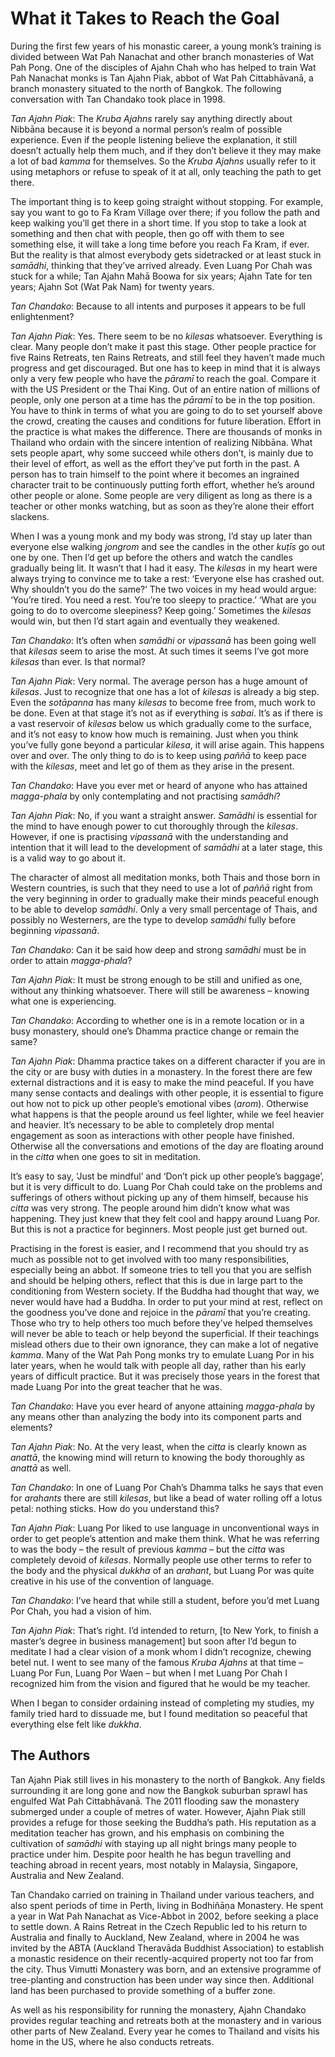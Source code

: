 What it Takes to Reach the Goal
===============================

During the first few years of his monastic career, a young monk’s
training is divided between Wat Pah Nanachat and other branch
monasteries of Wat Pah Pong. One of the disciples of Ajahn Chah who has
helped to train Wat Pah Nanachat monks is Tan Ajahn Piak, abbot of Wat
Pah Cittabhāvanā, a branch monastery situated to the north of Bangkok.
The following conversation with Tan Chandako took place in 1998.

*Tan Ajahn Piak*: The *Kruba Ajahns* rarely say anything directly about
Nibbāna because it is beyond a normal person’s realm of possible
experience. Even if the people listening believe the explanation, it
still doesn’t actually help them much, and if they don’t believe it they
may make a lot of bad *kamma* for themselves. So the *Kruba Ajahns*
usually refer to it using metaphors or refuse to speak of it at all,
only teaching the path to get there.

The important thing is to keep going straight without stopping. For
example, say you want to go to Fa Kram Village over there; if you follow
the path and keep walking you’ll get there in a short time. If you stop
to take a look at something and then chat with people, then go off with
them to see something else, it will take a long time before you reach Fa
Kram, if ever. But the reality is that almost everybody gets sidetracked
or at least stuck in *samādhi*, thinking that they’ve arrived already.
Even Luang Por Chah was stuck for a while; Tan Ajahn Mahā Boowa for six
years; Ajahn Tate for ten years; Ajahn Sot (Wat Pak Nam) for twenty
years.

*Tan Chandako*: Because to all intents and purposes it appears to be
full enlightenment?

*Tan Ajahn Piak*: Yes. There seem to be no *kilesas* whatsoever.
Everything is clear. Many people don’t make it past this stage. Other
people practice for five Rains Retreats, ten Rains Retreats, and still
feel they haven’t made much progress and get discouraged. But one has to
keep in mind that it is always only a very few people who have the
*pāramī* to reach the goal. Compare it with the US President or the Thai
King. Out of an entire nation of millions of people, only one person at
a time has the *pāramī* to be in the top position. You have to think in
terms of what you are going to do to set yourself above the crowd,
creating the causes and conditions for future liberation. Effort in the
practice is what makes the difference. There are thousands of monks in
Thailand who ordain with the sincere intention of realizing Nibbāna.
What sets people apart, why some succeed while others don’t, is mainly
due to their level of effort, as well as the effort they’ve put forth in
the past. A person has to train himself to the point where it becomes an
ingrained character trait to be continuously putting forth effort,
whether he’s around other people or alone. Some people are very diligent
as long as there is a teacher or other monks watching, but as soon as
they’re alone their effort slackens.

When I was a young monk and my body was strong, I’d stay up later than
everyone else walking *jongrom* and see the candles in the other *kuṭīs*
go out one by one. Then I’d get up before the others and watch the
candles gradually being lit. It wasn’t that I had it easy. The *kilesas*
in my heart were always trying to convince me to take a rest: ‘Everyone
else has crashed out. Why shouldn’t you do the same?’ The two voices in
my head would argue: ‘You’re tired. You need a rest. You’re too sleepy
to practice.’ ‘What are you going to do to overcome sleepiness? Keep
going.’ Sometimes the *kilesas* would win, but then I’d start again and
eventually they weakened.

*Tan Chandako*: It’s often when *samādhi* or *vipassanā* has been going
well that *kilesas* seem to arise the most. At such times it seems I’ve
got more *kilesas* than ever. Is that normal?

*Tan Ajahn Piak*: Very normal. The average person has a huge amount of
*kilesas*. Just to recognize that one has a lot of *kilesas* is already
a big step. Even the *sotāpanna* has many *kilesas* to become free from,
much work to be done. Even at that stage it’s not as if everything is
*sabai*. It’s as if there is a vast reservoir of *kilesas* below us
which gradually come to the surface, and it’s not easy to know how much
is remaining. Just when you think you’ve fully gone beyond a particular
*kilesa*, it will arise again. This happens over and over. The only
thing to do is to keep using *paññā* to keep pace with the *kilesas*,
meet and let go of them as they arise in the present.

*Tan Chandako*: Have you ever met or heard of anyone who has attained
*magga-phala* by only contemplating and not practising *samādhi*?

*Tan Ajahn Piak*: No, if you want a straight answer. *Samādhi* is
essential for the mind to have enough power to cut thoroughly through
the *kilesas*. However, if one is practising *vipassanā* with the
understanding and intention that it will lead to the development of
*samādhi* at a later stage, this is a valid way to go about it.

The character of almost all meditation monks, both Thais and those born
in Western countries, is such that they need to use a lot of *paññā*
right from the very beginning in order to gradually make their minds
peaceful enough to be able to develop *samādhi*. Only a very small
percentage of Thais, and possibly no Westerners, are the type to develop
*samādhi* fully before beginning *vipassanā*.

*Tan Chandako*: Can it be said how deep and strong *samādhi* must be in
order to attain *magga-phala*?

*Tan Ajahn Piak*: It must be strong enough to be still and unified as
one, without any thinking whatsoever. There will still be awareness –
knowing what one is experiencing.

*Tan Chandako*: According to whether one is in a remote location or in a
busy monastery, should one’s Dhamma practice change or remain the same?

*Tan Ajahn Piak*: Dhamma practice takes on a different character if you
are in the city or are busy with duties in a monastery. In the forest
there are few external distractions and it is easy to make the mind
peaceful. If you have many sense contacts and dealings with other
people, it is essential to figure out how not to pick up other people’s
emotional vibes (*arom*). Otherwise what happens is that the people
around us feel lighter, while we feel heavier and heavier. It’s
necessary to be able to completely drop mental engagement as soon as
interactions with other people have finished. Otherwise all the
conversations and emotions of the day are floating around in the *citta*
when one goes to sit in meditation.

It’s easy to say, ‘Just be mindful’ and ‘Don’t pick up other people’s
baggage’, but it is very difficult to do. Luang Por Chah could take on
the problems and sufferings of others without picking up any of them
himself, because his *citta* was very strong. The people around him
didn’t know what was happening. They just knew that they felt cool and
happy around Luang Por. But this is not a practice for beginners. Most
people just get burned out.

Practising in the forest is easier, and I recommend that you should try
as much as possible not to get involved with too many responsibilities,
especially being an abbot. If someone tries to tell you that you are
selfish and should be helping others, reflect that this is due in large
part to the conditioning from Western society. If the Buddha had thought
that way, we never would have had a Buddha. In order to put your mind at
rest, reflect on the goodness you’ve done and rejoice in the *pāramī*
that you’re creating. Those who try to help others too much before
they’ve helped themselves will never be able to teach or help beyond the
superficial. If their teachings mislead others due to their own
ignorance, they can make a lot of negative *kamma*. Many of the Wat Pah
Pong monks try to emulate Luang Por in his later years, when he would
talk with people all day, rather than his early years of difficult
practice. But it was precisely those years in the forest that made Luang
Por into the great teacher that he was.

*Tan Chandako*: Have you ever heard of anyone attaining *magga-phala* by
any means other than analyzing the body into its component parts and
elements?

*Tan Ajahn Piak*: No. At the very least, when the *citta* is clearly
known as *anattā*, the knowing mind will return to knowing the body
thoroughly as *anattā* as well.

*Tan Chandako*: In one of Luang Por Chah’s Dhamma talks he says that
even for *arahants* there are still *kilesas*, but like a bead of water
rolling off a lotus petal: nothing sticks. How do you understand this?

*Tan Ajahn Piak*: Luang Por liked to use language in unconventional ways
in order to get people’s attention and make them think. What he was
referring to was the body – the result of previous *kamma* – but the
*citta* was completely devoid of *kilesas*. Normally people use other
terms to refer to the body and the physical *dukkha* of an *arahant*,
but Luang Por was quite creative in his use of the convention of
language.

*Tan Chandako*: I’ve heard that while still a student, before you’d met
Luang Por Chah, you had a vision of him.

*Tan Ajahn Piak*: That’s right. I’d intended to return, [to New York, to
finish a master’s degree in business management] but soon after I’d
begun to meditate I had a clear vision of a monk whom I didn’t
recognize, chewing betel nut. I went to see many of the famous *Kruba
Ajahns* at that time – Luang Por Fun, Luang Por Waen – but when I met
Luang Por Chah I recognized him from the vision and figured that he
would be my teacher.

When I began to consider ordaining instead of completing my studies, my
family tried hard to dissuade me, but I found meditation so peaceful
that everything else felt like *dukkha*.

The Authors
-----------

Tan Ajahn Piak still lives in his monastery to the north of Bangkok. Any
fields surrounding it are long gone and now the Bangkok suburban sprawl
has engulfed Wat Pah Cittabhāvanā. The 2011 flooding saw the monastery
submerged under a couple of metres of water. However, Ajahn Piak still
provides a refuge for those seeking the Buddha’s path. His reputation as
a meditation teacher has grown, and his emphasis on combining the
cultivation of *samādhi* with staying up all night brings many people to
practice under him. Despite poor health he has begun travelling and
teaching abroad in recent years, most notably in Malaysia, Singapore,
Australia and New Zealand.

Tan Chandako carried on training in Thailand under various teachers, and
also spent periods of time in Perth, living in Bodhiñāṇa Monastery. He
spent a year in Wat Pah Nanachat as Vice-Abbot in 2002, before seeking a
place to settle down. A Rains Retreat in the Czech Republic led to his
return to Australia and finally to Auckland, New Zealand, where in 2004
he was invited by the ABTA (Auckland Theravāda Buddhist Association) to
establish a monastic residence on their recently-acquired property not
too far from the city. Thus Vimutti Monastery was born, and an extensive
programme of tree-planting and construction has been under way since
then. Additional land has been purchased to provide something of a
buffer zone.

As well as his responsibility for running the monastery, Ajahn Chandako
provides regular teaching and retreats both at the monastery and in
various other parts of New Zealand. Every year he comes to Thailand and
visits his home in the US, where he also conducts retreats.
